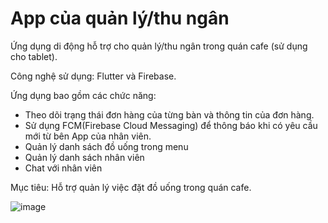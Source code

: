 # App của quản lý/thu ngân

Ứng dụng di động hỗ trợ cho quản lý/thu ngân trong quán cafe (sử dụng cho tablet).

Công nghệ sử dụng: Flutter và Firebase.

Ứng dụng bao gồm các chức năng:

+ Theo dõi trạng thái đơn hàng của từng bàn và thông tin của đơn hàng.
+ Sử dụng FCM(Firebase Cloud Messaging) để thông báo khi có yêu cầu mới từ bên App của nhân viên.
+ Quản lý danh sách đồ uống trong menu
+ Quản lý danh sách nhân viên
+ Chat với nhân viên

Mục tiêu: Hỗ trợ quản lý việc đặt đồ uống trong quán cafe.

![image](https://user-images.githubusercontent.com/63271639/152771946-dc08a8c0-1be6-43ec-a31a-ce72f2de54f7.png)

